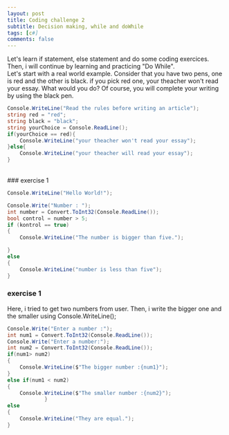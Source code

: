 ```yaml
---
layout: post
title: Coding challenge 2
subtitle: Decision making, while and doWhile 
tags: [c#]
comments: false
---
```


Let's learn if statement, else statement and do some coding exercices. Then, i will continue by learning and practicing "Do While".<br>
Let's start with a real world example. Consider that you have two pens, one is red and the other is black. if you pick red one, your theacher won't read your essay. What would you do? Of course, you will complete your writing by using the black pen.

```c#
Console.WriteLine("Read the rules before writing an article");
string red = "red";
string black = "black";
string yourChoice = Console.ReadLine();
if(yourChoice == red){
    Console.WriteLine("your theacher won't read your essay");
}else{
    Console.WriteLine("your theacher will read your essay");
}
```
<br>
### exercise 1

```c#
Console.WriteLine("Hello World!");

Console.Write("Number : ");
int number = Convert.ToInt32(Console.ReadLine());
bool control = number > 5;
if (kontrol == true)
{
    Console.WriteLine("The number is bigger than five.");

}
else
{
    Console.WriteLine("number is less than five");
}
```

### exercise 1

Here, i tried to get two numbers from user. Then, i write the bigger one and the smaller using Console.WriteLine();<br>
```c#
Console.Write("Enter a number :");
int num1 = Convert.ToInt32(Console.ReadLine());
Console.Write("Enter a number:");
int num2 = Convert.ToInt32(Console.ReadLine());
if(num1> num2)
{
    Console.WriteLine($"The bigger number :{num1}");
}
else if(num1 < num2)
{
    Console.WriteLine($"The smaller number :{num2}");
            }
else
{
    Console.WriteLine("They are equal.");
}

```